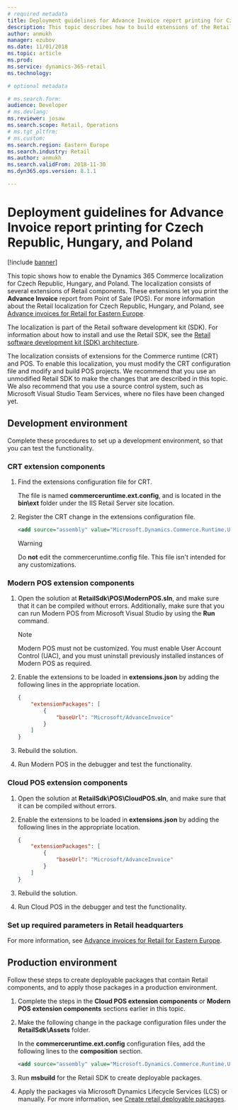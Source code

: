 ```yaml
---
# required metadata
title: Deployment guidelines for Advance Invoice report printing for Czech Republic, Hungary, and Poland
description: This topic describes how to build extensions of the Retail components to enable printing advance invoices from POS in Czech Republic, Hungary, and Poland.
author: anmukh
manager: ezubov
ms.date: 11/01/2018
ms.topic: article
ms.prod: 
ms.service: dynamics-365-retail
ms.technology: 

# optional metadata

# ms.search.form: 
audience: Developer
# ms.devlang: 
ms.reviewer: josaw
ms.search.scope: Retail, Operations
# ms.tgt_pltfrm: 
# ms.custom: 
ms.search.region: Eastern Europe
ms.search.industry: Retail
ms.author: anmukh
ms.search.validFrom: 2018-11-30
ms.dyn365.ops.version: 8.1.1

---
```

# Deployment guidelines for Advance Invoice report printing for Czech Republic, Hungary, and Poland

[!include [banner](../includes/banner.md)]


This topic shows how to enable the Dynamics 365 Commerce localization for Czech Republic, Hungary, and Poland. The localization consists of several extensions of Retail components. These extensions let you print the **Advance Invoice** report from Point of Sale (POS). For more information about the Retail localization for Czech Republic, Hungary, and Poland, see [Advance invoices for Retail for Eastern Europe](./emea-eeu-advance-invoices-for-retail.md).

The localization is part of the Retail software development kit (SDK). For information about how to install and use the Retail SDK, see the [Retail software development kit (SDK) architecture](../dev-itpro/retail-sdk/retail-sdk-overview.md).

The localization consists of extensions for the Commerce runtime (CRT) and POS. To enable this localization, you must modify the CRT configuration file and modify and build POS projects. We recommend that you use an unmodified Retail SDK to make the changes that are described in this topic. We also recommend that you use a source control system, such as Microsoft Visual Studio Team Services, where no files have been changed yet.

## Development environment

Complete these procedures to set up a development environment, so that you can test the functionality.

### CRT extension components

1. Find the extensions configuration file for CRT.

    The file is named **commerceruntime.ext.config**, and is located in the **bin\\ext** folder under the IIS Retail Server site location.

2. Register the CRT change in the extensions configuration file.

    ``` xml
    <add source="assembly" value="Microsoft.Dynamics.Commerce.Runtime.UseAdvanceInvoice" />
    ```

    > [!WARNING]
    > Do **not** edit the commerceruntime.config file. This file isn't intended for any customizations.

### Modern POS extension components

1. Open the solution at **RetailSdk\\POS\\ModernPOS.sln**, and make sure that it can be compiled without errors. Additionally, make sure that you can run Modern POS from Microsoft Visual Studio by using the **Run** command.

    > [!NOTE]
    > Modern POS must not be customized. You must enable User Account Control (UAC), and you must uninstall previously installed instances of Modern POS as required.

2. Enable the extensions to be loaded in **extensions.json** by adding the following lines in the appropriate location.

    ``` json
    {
        "extensionPackages": [
            {
                "baseUrl": "Microsoft/AdvanceInvoice"
            }
        ]
    }
    ```

3. Rebuild the solution.
4. Run Modern POS in the debugger and test the functionality.

### Cloud POS extension components

1. Open the solution at **RetailSdk\\POS\\CloudPOS.sln**, and make sure that it can be compiled without errors.
2. Enable the extensions to be loaded in **extensions.json** by adding the following lines in the appropriate location.

    ``` json
    {
        "extensionPackages": [
            {
                "baseUrl": "Microsoft/AdvanceInvoice"
            }
        ]
    }
    ```

3. Rebuild the solution.
4. Run Cloud POS in the debugger and test the functionality.

### Set up required parameters in Retail headquarters

For more information, see [Advance invoices for Retail for Eastern Europe](./emea-eeu-advance-invoices-for-retail.md).

## Production environment

Follow these steps to create deployable packages that contain Retail components, and to apply those packages in a production environment.

1. Complete the steps in the **Cloud POS extension components** or **Modern POS extension components** sections earlier in this topic.
2. Make the following change in the package configuration files under the **RetailSdk\\Assets** folder.

    In the **commerceruntime.ext.config** configuration files, add the following lines to the **composition** section.

    ``` xml
    <add source="assembly" value="Microsoft.Dynamics.Commerce.Runtime.UseAdvanceInvoice" />
    ```

3. Run **msbuild** for the Retail SDK to create deployable packages.
4. Apply the packages via Microsoft Dynamics Lifecycle Services (LCS) or manually. For more information, see [Create retail deployable packages](../dev-itpro/retail-sdk/retail-sdk-packaging.md).
